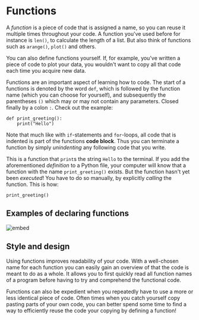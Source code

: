# Functions

A *function* is a piece of code that is assigned a name, so you can reuse it multiple times throughout your code. A function you've used before for instance is `len()`, to calculate the length of a list. But also think of functions such as `arange()`, `plot()` and others.

You can also define functions yourself. If, for example, you've written a piece of code to plot your data, you wouldn't want to copy all that code each time you acquire new data.

Functions are an important aspect of learning how to code. The start of a functions is denoted by the word `def`, which is followed by the function name (which you can choose for yourself), and subsequently the parentheses `()` which may or may not contain any parameters. Closed finally by a colon `:`. Check out the example:

    def print_greeting():
        print("Hello")

Note that much like with `if`-statements and `for`-loops, all code that is indented is part of the functions **code block**. Thus you can terminate a function by simply *unindenting* any following code that you write.

This is a function that `print`s the string `Hello` to the terminal. If you add the aforementioned *definition* to a Python file, your computer will know that a function with the name `print_greeting()` exists. But the function hasn't yet been *executed*! You have to do so manually, by explicitly *calling* the function. This is how:

    print_greeting()

## Examples of declaring functions 

![embed](https://vimeo.com/album/5380760/embed)

## Style and design

Using functions improves readability of your code. With a well-chosen name for each function you can easily gain an overview of that the code is meant to do as a whole. It allows you to first quickly read all function names of a program before having to try and comprehend the functional code.

Functions can also be expedient when you repeatedly have to use a more or less identical piece of code. Often times when you catch yourself copy pasting parts of your own code, you can better spend some time to find a way to efficiently reuse the code your copying by defining a function!
